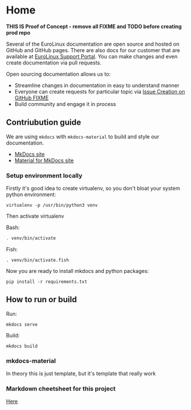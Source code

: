 # Home

**THIS IS Proof of Concept - remove all FIXME and TODO before creating prod repo**

Several of the EuroLinux documentation are open source and hosted on GitHub and
GitHub pages. There are also docs for our customer that are available at
[EuroLinux Support Portal](https://support.euro-linux.com). You can make changes and
even create documentation via pull requests.

Open sourcing documentation allows us to:

- Streamline changes in documentation in easy to understand manner
- Everyone can create requests for particular topic via [Issue Creation on
  GitHub FIXME]()
- Build community and engage it in process

## Contriubution guide

We are using `mkdocs` with `mkdocs-material` to build and style our
documentation.

- [MkDocs site](https://mkdocs.readthedocs.io/en/stable/)
- [Material for MkDocs site](https://squidfunk.github.io/mkdocs-material/)

### Setup environment locally

Firstly it's good idea to create virtualenv, so you don't bloat your system
python environment:
```
virtualenv -p /usr/bin/python3 venv
```
Then activate virtualenv

Bash:
```bash
. venv/bin/activate
```
Fish:
```fish
. venv/bin/activate.fish
```

Now you are ready to install mkdocs and python packages:
```
pip install -r requirements.txt
```

## How to run or build

Run:
```
mkdocs serve
```

Build:
```
mkdocs build
```

### mkdocs-material

In theory this is just template, but it's template that really work


### Markdown cheetsheet for this project
[Here](HowTo/documentation-markdown.md)

